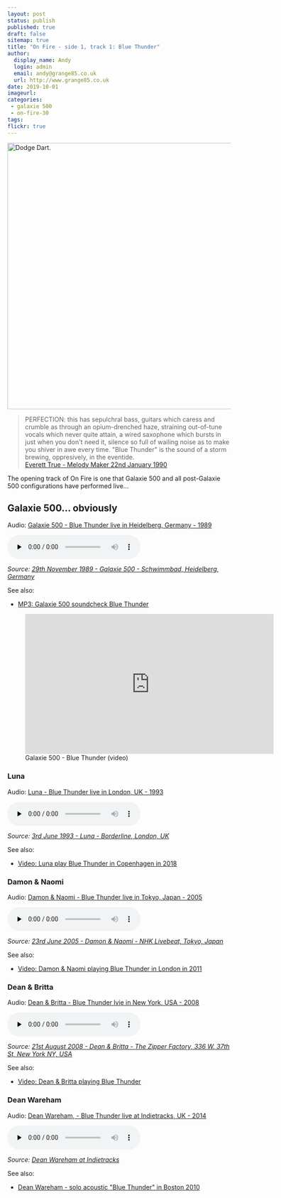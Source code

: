 ```yaml
---
layout: post
status: publish
published: true
draft: false
sitemap: true
title: "On Fire - side 1, track 1: Blue Thunder"
author:
  display_name: Andy
  login: admin
  email: andy@grange85.co.uk
  url: http://www.grange85.co.uk
date: 2019-10-01
imageurl: 
categories:
 - galaxie 500
 - on-fire-30
tags:
flickr: true
---
```

<a data-flickr-embed="true"  href="https://www.flickr.com/photos/bwjones/15644385349/in/faves-78462059@N00/" title="Dodge Dart."><img src="https://live.staticflickr.com/5616/15644385349_f18d6f7111_c.jpg" width="800" height="600" alt="Dodge Dart."></a>
<blockquote>PERFECTION: this has sepulchral bass, guitars which caress and crumble as through an opium-drenched haze, straining out-of-tune vocals which never quite attain, a wired saxophone which bursts in just when you don't need it, silence so full of wailing noise as to make you shiver in awe every time. "Blue Thunder" is the sound of a storm brewing, oppresively, in the eventide.
<footer><a href="https://media.fullofwishes.co.uk/01-galaxie_500/pictures/1990-01-22-everett-true-reviews-blue-thunder.jpg">Everett True - Melody Maker 22nd January 1990</a></footer>
</blockquote>

The opening track of On Fire is one that Galaxie 500 and all post-Galaxie 500 configurations have performed live...


## Galaxie 500... obviously
<div class="well">
  <p class="audio">Audio: <a href="https://media.fullofwishes.co.uk/01-galaxie_500/audio/galaxie-500-heidelberg-1989-11-29-blue-thunder.mp3"> Galaxie 500 - Blue Thunder live in Heidelberg, Germany - 1989</a></p>
  <audio controls="controls" preload="none" src="https://media.fullofwishes.co.uk/01-galaxie_500/audio/galaxie-500-heidelberg-1989-11-29-blue-thunder.mp3"></audio>
  <p class="source small text-right"><em>Source: <a href="https://www.fullofwishes.co.uk/database/galaxie-500/shows/1989/1989-11-29-galaxie-500-schwimmbad-heidelberg-germany/">
29th November 1989 - Galaxie 500 - Schwimmbad, Heidelberg, Germany
</a></em></p>
</div>

See also:
 - <a href="https://www.fullofwishes.co.uk/2008/05/24/mp3-galaxie-500-soundcheck-blue-thunder/">MP3: Galaxie 500 soundcheck Blue Thunder</a>

<figure class="caption aligncenter"><iframe width="560" height="315" src="https://www.youtube.com/embed/iJl0Kv2hWBQ" frameborder="0" allowfullscreen></iframe><figcaption class="caption-text">Galaxie 500 - Blue Thunder (video)</figcaption></figure>

### Luna

<div class="well">
  <p class="audio">Audio: <a href="https://media.fullofwishes.co.uk/02-luna/audio/1993-06-03-luna-borderline-london-uk/07-luna-blue-thunder.mp3">Luna - Blue Thunder live in London, UK - 1993</a></p>
  <audio controls="controls" preload="none" src="https://media.fullofwishes.co.uk/02-luna/audio/1993-06-03-luna-borderline-london-uk/07-luna-blue-thunder.mp3"></audio>
  <p class="source small text-right"><em>Source: <a href="https://www.fullofwishes.co.uk/database/luna/shows/1993/1993-06-03-luna-borderline-london-uk/">3rd June 1993 - Luna - Borderline, London, UK</a></em></p>
</div>

See also:
 - <a href="https://youtu.be/axyegzAgvQc">Video: Luna play Blue Thunder in Copenhagen in 2018</a>


### Damon & Naomi

<div class="well">
  <p class="audio">Audio: <a href="https://media.fullofwishes.co.uk/03-damon_and_naomi/audio/2005-06-23-nhk-505-studio-tokyo-japan-blue-thunder.mp3">Damon & Naomi - Blue Thunder live in Tokyo, Japan - 2005</a></p>
  <audio controls="controls" preload="none" src="https://media.fullofwishes.co.uk/03-damon_and_naomi/audio/2005-06-23-nhk-505-studio-tokyo-japan-blue-thunder.mp3"></audio>
  <p class="source small text-right"><em>Source: <a href="https://www.fullofwishes.co.uk/database/damon-and-naomi/shows/2005/2005-06-23-damon-naomi-nhk-livebeat-tokyo-japan/">23rd June 2005 - Damon & Naomi - NHK Livebeat, Tokyo, Japan</a></em></p>
</div>

See also:
- <a href="https://youtu.be/N4daKca_wO4">Video: Damon & Naomi playing Blue Thunder in London in 2011</a>

### Dean & Britta

<div class="well">
  <p class="audio">Audio: <a href="https://media.fullofwishes.co.uk/07-dean_and_britta/audio/2008-08-21-zipper-factory-new-york-ny-usa-blue-thunder.mp3">Dean & Britta - Blue Thunder lvie in New York, USA - 2008</a></p>
  <audio controls="controls" preload="none" src="https://media.fullofwishes.co.uk/07-dean_and_britta/audio/2008-08-21-zipper-factory-new-york-ny-usa-blue-thunder.mp3"></audio>
  <p class="source small text-right"><em>Source: <a href="https://www.fullofwishes.co.uk/database/dean-and-britta/shows/2008/2008-08-21-dean-britta-the-zipper-factory-336-w-37th-st-new-york-ny-usa/">21st August 2008 - Dean & Britta - The Zipper Factory, 336 W. 37th St, New York NY, USA</a></em></p>
</div>

See also:
 - <a href="https://www.fullofwishes.co.uk/2019/04/11/dean-and-britta-blue-thunder-fingerprints/">Video: Dean & Britta playing Blue Thunder</a>

### Dean Wareham

<div class="well">
  <p class="audio">Audio: <a href="http://media.fullofwishes.co.uk/05-dean_wareham/audio/dean-wareham-2014-07-26-indietracks-uk/09-dean-wareham-blue-thunder.mp3">Dean Wareham, - Blue Thunder live at Indietracks, UK - 2014</a></p>
  <audio controls="controls" preload="none" src="http://media.fullofwishes.co.uk/05-dean_wareham/audio/dean-wareham-2014-07-26-indietracks-uk/09-dean-wareham-blue-thunder.mp3"></audio>
  <p class="source small text-right"><em>Source: <a href="https://media.fullofwishes.co.uk/05-dean_wareham/audio/dean-wareham-2014-07-26-indietracks-uk/">Dean Wareham at Indietracks</a></em></p>
</div>

See also:
 - <a href="https://youtu.be/uyi0M2hGjqA">Dean Wareham - solo acoustic "Blue Thunder" in Boston 2010</a>
